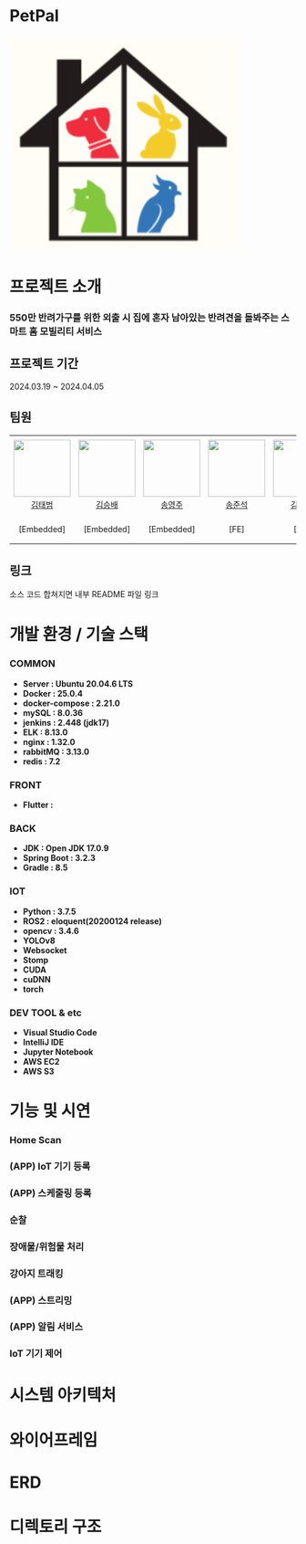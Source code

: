 # PetPal
![favicon.jpg](./favicon.jpg)
# 프로젝트 소개

### 550만 반려가구를 위한 외출 시 집에 혼자 남아있는 반려견을 돌봐주는 스마트 홈 모빌리티 서비스

## 프로젝트 기간

2024.03.19 ~ 2024.04.05

## 팀원

<table>
    <tr height="140px">
        <td align="center" width="150px">
            <a href="https://github.com/"><img height="100px" width="100px" src="https://avatars.githubusercontent.com/u/79959903?v=4"/></a>
            <br />
            <a href="https://github.com/">김태범</a>
        </td>
        <td align="center" width="150px">
            <a href="https://github.com/"><img height="100px" width="100px" src="https://avatars.githubusercontent.com/u/79959903?v=4"/></a>
            <br />
            <a href="https://github.com/">김승배</a>
        </td>
        <td align="center" width="150px">
            <a href="https://github.com/"><img height="100px" width="100px" src="https://avatars.githubusercontent.com/u/79959903?v=4"/></a>
            <br />
            <a href="https://github.com/">송영주</a>
        </td>
        <td align="center" width="150px">
            <a href="https://github.com/jsong98"><img height="100px" width="100px" src="https://avatars.githubusercontent.com/u/79959903?v=4"/></a>
            <br />
            <a href="https://github.com/jsong98">송준석</a>
        </td>
        <td align="center" width="130px">
            <a href="https://github.com/"><img height="100px" width="100px" src="https://avatars.githubusercontent.com/u/79959903?v=4"/></a>
            <br />
            <a href="https://github.com/">김봉균</a>
        </td>
        <td align="center" width="150px">
            <a href="https://github.com/madirony"><img height="100px" width="100px" src="https://avatars.githubusercontent.com/u/48685874?v=4"/></a>
            <br />
            <a href="https://github.com/madirony">연정흠</a>
        </td>
      <tr height="50px">
        <td align="center">
          <p>[Embedded]</p>
        </td>
        <td align="center">
          <p>[Embedded]</p>
        </td>
        <td align="center">
          <p>[Embedded]</p>
        </td>
        <td align="center">
          <p>[FE]</p>
        </td>
        <td align="center">
          <p>[BE]</p>
        </td>
        <td align="center">
          <p>[BE] [Infra]</p>
        </td>
    </tr>
    </tr>
</table>

## 링크

소스 코드 합쳐지면 내부 README 파일 링크

# 개발 환경 / 기술 스택

### COMMON
- **Server : Ubuntu  20.04.6 LTS**
- **Docker : 25.0.4**
- **docker-compose : 2.21.0**
- **mySQL : 8.0.36**
- **jenkins : 2.448 (jdk17)**
- **ELK : 8.13.0**
- **nginx : 1.32.0**
- **rabbitMQ : 3.13.0**
- **redis : 7.2**

### FRONT
- **Flutter :**

### BACK
- **JDK : Open JDK 17.0.9**
- **Spring Boot : 3.2.3**
- **Gradle : 8.5**

### IOT
- **Python : 3.7.5**
- **ROS2 : eloquent(20200124 release)**
- **opencv : 3.4.6**
- **YOLOv8**
- **Websocket**
- **Stomp**
- **CUDA**
- **cuDNN**
- **torch**

### DEV TOOL & etc
- **Visual Studio Code**
- **IntelliJ IDE**
- **Jupyter Notebook**
- **AWS EC2**
- **AWS S3**

# 기능 및 시연

### Home Scan

### (APP) IoT 기기 등록

### (APP) 스케줄링 등록

### 순찰

### 장애물/위험물 처리

### 강아지 트래킹

### (APP) 스트리밍

### (APP) 알림 서비스

### IoT 기기 제어


# 시스템 아키텍처

# 와이어프레임
# ERD
# 디렉토리 구조
